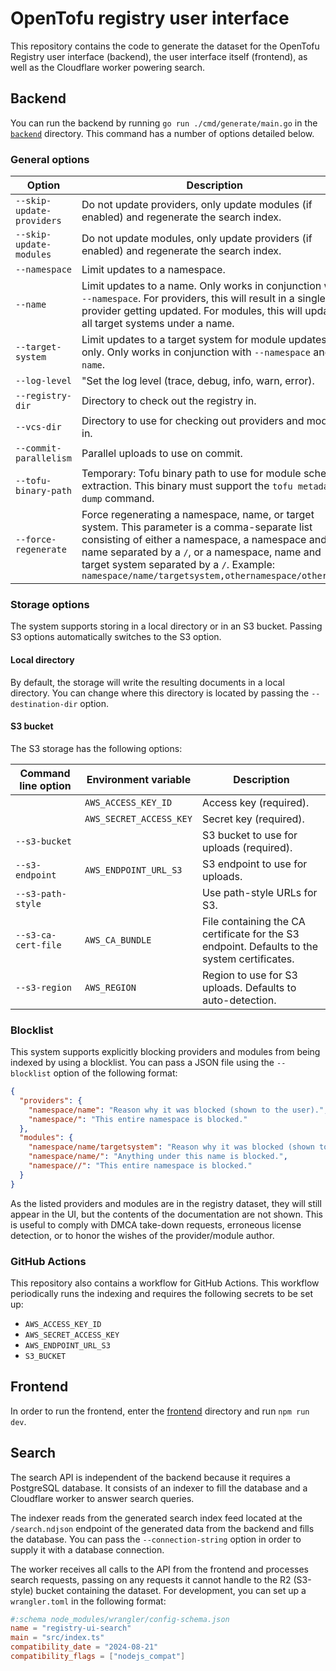 # OpenTofu registry user interface

This repository contains the code to generate the dataset for the OpenTofu Registry user interface (backend),
the user interface itself (frontend), as well as the Cloudflare worker powering search.

## Backend

You can run the backend by running `go run ./cmd/generate/main.go` in the [`backend`](backend) directory. This command
has a number of options detailed below.

### General options

| Option                    | Description                                                                                                                                                                                                                                                                                             |
|---------------------------|---------------------------------------------------------------------------------------------------------------------------------------------------------------------------------------------------------------------------------------------------------------------------------------------------------|
| `--skip-update-providers` | Do not update providers, only update modules (if enabled) and regenerate the search index.                                                                                                                                                                                                              |
| `--skip-update-modules`   | Do not update modules, only update providers (if enabled) and regenerate the search index.                                                                                                                                                                                                              |
| `--namespace`             | Limit updates to a namespace.                                                                                                                                                                                                                                                                           |
| `--name`                  | Limit updates to a name. Only works in conjunction with `--namespace`. For providers, this will result in a single provider getting updated. For modules, this will update all target systems under a name.                                                                                             |
| `--target-system`         | Limit updates to a target system for module updates only. Only works in conjunction with `--namespace` and `--name`.                                                                                                                                                                                    |
| `--log-level`             | "Set the log level (trace, debug, info, warn, error).                                                                                                                                                                                                                                                   |
| `--registry-dir`          | Directory to check out the registry in.                                                                                                                                                                                                                                                                 |
| `--vcs-dir`               | Directory to use for checking out providers and modules in.                                                                                                                                                                                                                                             |
| `--commit-parallelism`    | Parallel uploads to use on commit.                                                                                                                                                                                                                                                                      |
| `--tofu-binary-path`      | Temporary: Tofu binary path to use for module schema extraction. This binary must support the `tofu metadata dump` command.                                                                                                                                                                             |
| `--force-regenerate`      | Force regenerating a namespace, name, or target system. This parameter is a comma-separate list consisting of either a namespace, a namespace and a name separated by a `/`, or a namespace, name and target system separated by a `/`. Example: `namespace/name/targetsystem,othernamespace/othername` |

### Storage options

The system supports storing in a local directory or in an S3 bucket. Passing S3 options automatically switches to the
S3 option.

#### Local directory

By default, the storage will write the resulting documents in a local directory. You can change where this directory
is located by passing the `--destination-dir` option.

#### S3 bucket

The S3 storage has the following options:

| Command line option | Environment variable    | Description                                                                                  |
|---------------------|-------------------------|----------------------------------------------------------------------------------------------|
|                     | `AWS_ACCESS_KEY_ID`     | Access key (required).                                                                       |
|                     | `AWS_SECRET_ACCESS_KEY` | Secret key (required).                                                                       |
| `--s3-bucket`       |                         | S3 bucket to use for uploads (required).                                                     |
| `--s3-endpoint`     | `AWS_ENDPOINT_URL_S3`   | S3 endpoint to use for uploads.                                                              |
| `--s3-path-style`   |                         | Use path-style URLs for S3.                                                                  |
| `--s3-ca-cert-file` | `AWS_CA_BUNDLE`         | File containing the CA certificate for the S3 endpoint. Defaults to the system certificates. |
| `--s3-region`       | `AWS_REGION`            | Region to use for S3 uploads. Defaults to auto-detection.                                    |

### Blocklist

This system supports explicitly blocking providers and modules from being indexed by using a blocklist. You can pass a JSON file using the `--blocklist` option of the following format:

```json
{
  "providers": {
    "namespace/name": "Reason why it was blocked (shown to the user).",
    "namespace/": "This entire namespace is blocked."
  },
  "modules": {
    "namespace/name/targetsystem": "Reason why it was blocked (shown to the user).",
    "namespace/name/": "Anything under this name is blocked.",
    "namespace//": "This entire namespace is blocked."
  }
}
```

As the listed providers and modules are in the registry dataset, they will still appear in the UI, but the contents of
the documentation are not shown. This is useful to comply with DMCA take-down requests, erroneous license detection, or
to honor the wishes of the provider/module author.  

### GitHub Actions

This repository also contains a workflow for GitHub Actions. This workflow periodically runs the indexing and requires
the following secrets to be set up:

- `AWS_ACCESS_KEY_ID`
- `AWS_SECRET_ACCESS_KEY`
- `AWS_ENDPOINT_URL_S3`
- `S3_BUCKET`

## Frontend

In order to run the frontend, enter the [frontend](frontend) directory and run `npm run dev`.

## Search

The search API is independent of the backend because it requires a PostgreSQL database. It consists of an indexer to
fill the database and a Cloudflare worker to answer search queries.

The indexer reads from the generated search index feed located at the `/search.ndjson` endpoint of the generated data
from the backend and fills the database. You can pass the `--connection-string` option in order to supply it with a 
database connection.

The worker receives all calls to the API from the frontend and processes search requests, passing on any requests it
cannot handle to the R2 (S3-style) bucket containing the dataset. For development, you can set up a `wrangler.toml` in
the following format:

```toml
#:schema node_modules/wrangler/config-schema.json
name = "registry-ui-search"
main = "src/index.ts"
compatibility_date = "2024-08-21"
compatibility_flags = ["nodejs_compat"]
```
